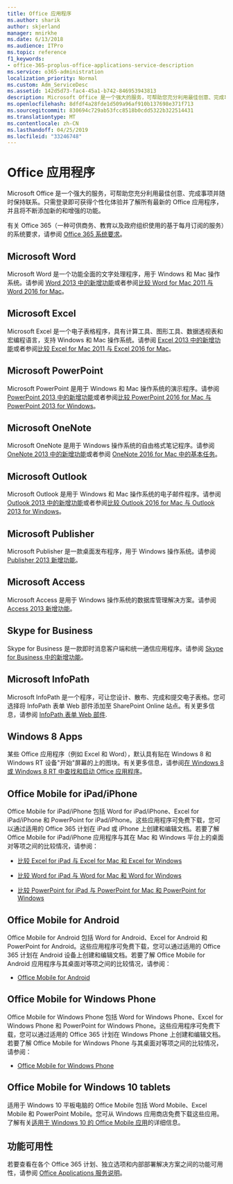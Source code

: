 ```yaml
---
title: Office 应用程序
ms.author: sharik
author: skjerland
manager: mnirkhe
ms.date: 6/13/2018
ms.audience: ITPro
ms.topic: reference
f1_keywords:
- office-365-proplus-office-applications-service-description
ms.service: o365-administration
localization_priority: Normal
ms.custom: Adm_ServiceDesc
ms.assetid: 142d5d73-fac4-45a1-b742-846953943813
description: Microsoft Office 是一个强大的服务，可帮助您充分利用最佳创意、完成事项并随时保持联系。只需登录即可获得个性化体验并了解所有最新的 Office 应用程序，并且将不断添加新的和增强的功能。
ms.openlocfilehash: 8dfdf4a28fde1d509a96af910b137698e371f713
ms.sourcegitcommit: 830694c729ab53fcc8518b0cdd5322b322514431
ms.translationtype: MT
ms.contentlocale: zh-CN
ms.lasthandoff: 04/25/2019
ms.locfileid: "33246748"
---
```

# <a name="office-applications"></a>Office 应用程序

Microsoft Office 是一个强大的服务，可帮助您充分利用最佳创意、完成事项并随时保持联系。只需登录即可获得个性化体验并了解所有最新的 Office 应用程序，并且将不断添加新的和增强的功能。 
  
有关 Office 365（一种可供商务、教育以及政府组织使用的基于每月订阅的服务）的系统要求，请参阅 [Office 365 系统要求](https://products.office.com/office-system-requirements/#Office365forBEG)。
  
## <a name="microsoft-word"></a>Microsoft Word
<a name="bkmk_Word"> </a>

Microsoft Word 是一个功能全面的文字处理程序，用于 Windows 和 Mac 操作系统。请参阅 [Word 2013 中的新增功能](http://go.microsoft.com/fwlink/p/?LinkId=271679)或者参阅[比较 Word for Mac 2011 与 Word 2016 for Mac](https://support.office.com/en-us/article/Compare-Word-for-Mac-2011-with-Word-2016-for-Mac-ac41aed9-3d23-48de-8474-31515e29c48c)。
  
## <a name="microsoft-excel"></a>Microsoft Excel
<a name="bkmk_Excel"> </a>

Microsoft Excel 是一个电子表格程序，具有计算工具、图形工具、数据透视表和宏编程语言，支持 Windows 和 Mac 操作系统。请参阅 [Excel 2013 中的新增功能](http://go.microsoft.com/fwlink/p/?LinkId=271680)或者参阅[比较 Excel for Mac 2011 与 Excel 2016 for Mac](https://support.office.com/en-us/article/Compare-Excel-for-Mac-2011-with-Excel-2016-for-Mac-602a6c30-e6a6-47c5-9e0d-b16af397427a)。
  
## <a name="microsoft-powerpoint"></a>Microsoft PowerPoint
<a name="bkmk_PowerPoint"> </a>

Microsoft PowerPoint 是用于 Windows 和 Mac 操作系统的演示程序。请参阅 [PowerPoint 2013 中的新增功能](http://go.microsoft.com/fwlink/p/?LinkId=271681)或者参阅[比较 PowerPoint 2016 for Mac 与 PowerPoint 2013 for Windows](https://support.office.com/en-us/article/Compare-PowerPoint-2016-for-Mac-with-PowerPoint-2013-for-Windows-desktop-902a52c1-553b-422f-a317-6bd75529659c?ui=en-US&amp;rs=en-US&amp;ad=US)。
  
## <a name="microsoft-onenote"></a>Microsoft OneNote
<a name="bkmk_OneNote"> </a>

Microsoft OneNote 是用于 Windows 操作系统的自由格式笔记程序。请参阅 [OneNote 2013 中的新增功能](http://go.microsoft.com/fwlink/p/?LinkId=271682)或者参阅 [OneNote 2016 for Mac 中的基本任务](https://support.office.com/en-US/article/Basic-tasks-in-OneNote-2016-for-Mac-0206acf2-77da-42ab-a2e8-b69ae450f6a0)。
  
## <a name="microsoft-outlook"></a>Microsoft Outlook
<a name="bkmk_Outlook"> </a>

Microsoft Outlook 是用于 Windows 和 Mac 操作系统的电子邮件程序。请参阅 [Outlook 2013 中的新增功能](http://go.microsoft.com/fwlink/p/?LinkId=271683)或者参阅[比较 Outlook 2016 for Mac 与 Outlook 2013 for Windows](https://support.office.com/en-us/article/Compare-Outlook-2016-for-Mac-with-Outlook-2013-for-Windows-bd54cb79-d367-4c2f-89c7-3e5d16618f87)。
  
## <a name="microsoft-publisher"></a>Microsoft Publisher
<a name="bkmk_Publisher"> </a>

Microsoft Publisher 是一款桌面发布程序，用于 Windows 操作系统。请参阅 [Publisher 2013 新增功能](http://go.microsoft.com/fwlink/p/?LinkId=271684)。
  
## <a name="microsoft-access"></a>Microsoft Access
<a name="bkmk_Access"> </a>

Microsoft Access 是用于 Windows 操作系统的数据库管理解决方案。请参阅 [Access 2013 新增功能](http://go.microsoft.com/fwlink/p/?LinkId=271685)。
  
## <a name="skype-for-business"></a>Skype for Business
<a name="bkmk_Lync"> </a>

Skype for Business 是一款即时消息客户端和统一通信应用程序。请参阅 [Skype for Business 中的新增功能](http://go.microsoft.com/fwlink/p/?LinkId=271686)。
  
## <a name="microsoft-infopath"></a>Microsoft InfoPath
<a name="bkmk_InfoPath"> </a>

Microsoft InfoPath 是一个程序，可让您设计、散布、完成和提交电子表格。您可选择将 InfoPath 表单 Web 部件添加至 SharePoint Online 站点。有关更多信息，请参阅 [InfoPath 表单 Web 部件](http://go.microsoft.com/fwlink/p/?LinkId=271687).
  
## <a name="windows-8-apps"></a>Windows 8 Apps
<a name="bkmkWin8Apps"> </a>

某些 Office 应用程序（例如 Excel 和 Word），默认具有贴在 Windows 8 和 Windows RT 设备"开始"屏幕的上的图块。有关更多信息，请参阅[在 Windows 8 或 Windows 8 RT 中查找和启动 Office 应用程序](http://go.microsoft.com/fwlink/p/?LinkId=271688)。
  
## <a name="office-mobile-for-ipadiphone"></a>Office Mobile for iPad/iPhone
<a name="BKMK_Office_for_iPad"> </a>

Office Mobile for iPad/iPhone 包括 Word for iPad/iPhone、Excel for iPad/iPhone 和 PowerPoint for iPad/iPhone。这些应用程序可免费下载，您可以通过适用的 Office 365 计划在 iPad 或 iPhone 上创建和编辑文档。若要了解 Office Mobile for iPad/iPhone 应用程序与其在 Mac 和 Windows 平台上的桌面对等项之间的比较情况，请参阅：
  
- [比较 Excel for iPad 与 Excel for Mac 和 Excel for Windows](http://go.microsoft.com/fwlink/p/?LinkId=507543)
    
- [比较 Word for iPad 与 Word for Mac 和 Word for Windows](http://go.microsoft.com/fwlink/p/?LinkId=507544)
    
- [比较 PowerPoint for iPad 与 PowerPoint for Mac 和 PowerPoint for Windows](http://go.microsoft.com/fwlink/p/?LinkId=507545)
    
## <a name="office-mobile-for-android"></a>Office Mobile for Android
<a name="BKMK_Office_for_Android"> </a>

Office Mobile for Android 包括 Word for Android、Excel for Android 和 PowerPoint for Android。这些应用程序可免费下载，您可以通过适用的 Office 365 计划在 Android 设备上创建和编辑文档。若要了解 Office Mobile for Android 应用程序与其桌面对等项之间的比较情况，请参阅：
  
- [Office Mobile for Android](https://support.office.com/en-us/article/Office-Mobile-for-Android-phones-ee598133-59d1-43c3-b47c-aac3f2d9a605?ui=en-US&amp;rs=en-US&amp;ad=US)
    
## <a name="office-mobile-for-windows-phone"></a>Office Mobile for Windows Phone
<a name="BKMK_Office_for_WindowsPhone"> </a>

Office Mobile for Windows Phone 包括 Word for Windows Phone、Excel for Windows Phone 和 PowerPoint for Windows Phone。这些应用程序可免费下载，您可以通过适用的 Office 365 计划在 Windows Phone 上创建和编辑文档。若要了解 Office Mobile for Windows Phone 与其桌面对等项之间的比较情况，请参阅：
  
- [Office Mobile for Windows Phone](https://support.office.com/en-us/article/Office-Mobile-for-Windows-Phone-011b83c4-0d5f-4ea8-bbbe-2ed0d76dc69c?ui=en-US&amp;rs=en-US&amp;ad=US)
    
## <a name="office-mobile-for-windows-10-tablets"></a>Office Mobile for Windows 10 tablets
<a name="BKMK_Office_for_WindowsPhone"> </a>

适用于 Windows 10 平板电脑的 Office Mobile 包括 Word Mobile、Excel Mobile 和 PowerPoint Mobile。您可从 Windows 应用商店免费下载这些应用。了解有关[适用于 Windows 10 的 Office Mobile 应用](https://blogs.office.com/2015/07/29/office-mobile-apps-for-windows-10-are-here/)的详细信息。
  
## <a name="feature-availability"></a>功能可用性
<a name="BKMK_Office_for_WindowsPhone"> </a>

若要查看在各个 Office 365 计划、独立选项和内部部署解决方案之间的功能可用性，请参阅 [Office Applications 服务说明](office-applications-service-description.md)。
  

